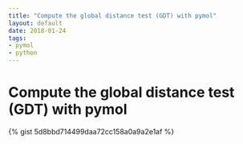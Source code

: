 ```yaml
---
title: "Compute the global distance test (GDT) with pymol"
layout: default
date: 2018-01-24
tags:
- pymol
- python
---
```


# Compute the global distance test (GDT) with pymol

{% gist 5d8bbd714499daa72cc158a0a9a2e1af %}
